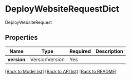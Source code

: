 # DeployWebsiteRequestDict

DeployWebsiteRequest

## Properties
| Name | Type | Required | Description |
| ------------ | ------------- | ------------- | ------------- |
**version** | VersionVersion | Yes |  |


[[Back to Model list]](../../../README.md#models-v2-link) [[Back to API list]](../../../README.md#documentation-for-api-endpoints) [[Back to README]](../../../README.md)
